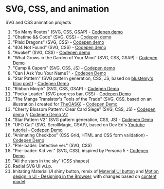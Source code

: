 # SVG, CSS, and animation

SVG and CSS animation projects

1. "So Many Routes" (SVG, CSS, GSAP) - [Codepen demo](https://codepen.io/AlcinaW/full/PGrmEW)
2. "Chatime && Code" (SVG, CSS) - [Codepen demo](https://codepen.io/AlcinaW/full/dOjJNb)
3. "Plaid Dragons" (SVG, CSS) - [Codepen demo](https://codepen.io/AlcinaW/full/jmBQBG)
4. "404 Not Found" (SVG, CSS) - [Codepen demo](https://codepen.io/AlcinaW/full/jmywqZ)
5. "Awake!" (SVG, CSS) - [Codepen demo](https://codepen.io/AlcinaW/full/dWXEQX)
6. "What Grows in the Garden of Your Mind" (SVG, CSS, GSAP) - [Codepen Demo](https://codepen.io/AlcinaW/full/aXwwJd)
7. "Camp &amp; Capers" (SVG, CSS, JS) - [Codepen demo](https://codepen.io/AlcinaW/full/WONKqb)
8. "Can I Ask You Your Name?" - [Codepen Demo](https://codepen.io/AlcinaW/full/VgWWrz)
9. "Star Pattern" (SVG pattern generation, CSS, JS, based on [blustemy\'s blog post](https://blustemy.io/making-svg-patterns-with-javascript/)) - [Codepen Demo](https://codepen.io/AlcinaW/full/eeZxoy)
10. "Ribbon Morph" (SVG, CSS, GSAP) - [Codepen Demo](https://codepen.io/AlcinaW/full/EXKyxR)
11. "Pocky Loader" (SVG progress bar, CSS) - [Codepen Demo](https://codepen.io/AlcinaW/full/zPBKXB)
12. "The Manga Translator's Tools of the Trade" (SVG, CSS, based on an illustration I created for [TheOASG](https://www.theoasg.com/articles/the-manga-translators-tools-trade/6182)) - [Codepen Demo](https://codepen.io/AlcinaW/full/YYPgdK)
13. "Cherry Blossom Pattern: Clear Card Siege" (SVG, CSS, JS) -  [Codepen demo](https://codepen.io/AlcinaW/full/jYyEQg/) // [Codepen Demo V2](https://codepen.io/AlcinaW/full/wNeeyQ)
14. "Star Pattern V2" (SVG pattern generation, CSS, JS) - [Codepen Demo](https://codepen.io/AlcinaW/full/KZQBrG/)
15. "UFO Cat" (SVG, ScrollMagic, GSAP), based on Dev Ed's [Youtube tutorial](https://youtu.be/fR0tHI0nFYk) - [Codepen Demo](https://codepen.io/AlcinaW/full/rRwxJR)
16. "Animating Checkbox" (CSS Grid, HTML and CSS form validation) - [Codepen Demo](https://codepen.io/AlcinaW/full/rRKyzg)
17. "Pre-loader: Detective ver." (SVG, CSS) 
18. "Pre-loader: Kid ver." (SVG, CSS), inspired by Persona 5 - [Codepen Demo](https://codepen.io/AlcinaW/full/YgdONv)
19. "All the stars in the sky" (CSS shapes) 
20. Radial SVG UI w.i.p.
21. Imitating Material UI shiny button, remix of [Material UI button](https://glitch.com/~shiny-shop-button) and [Motion design in UI - Designing in the Browser](https://youtu.be/jWur1VrxNUg), with changes based on [content model](https://developer.mozilla.org/en-US/docs/Web/HTML/Inline_elements)